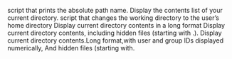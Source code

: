 script that prints the absolute path name.
Display the contents list of your current directory.
script that changes the working directory to the user’s home directory
Display current directory contents in a long format
Display current directory contents, including hidden files (starting with .).
Display current directory contents.Long format,with user and group IDs displayed numerically, And hidden files (starting with.
